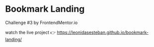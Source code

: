 # Bookmark Landing
Challenge #3 by FrontendMentor.io

watch the live project 👉 https://leonidasesteban.github.io/bookmark-landing/

